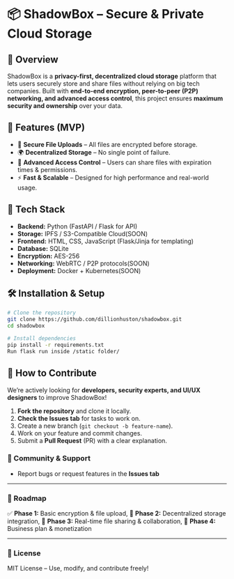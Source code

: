 # 📦 ShadowBox – Secure & Private Cloud Storage

## 🚀 Overview
ShadowBox is a **privacy-first, decentralized cloud storage** platform that lets users securely store and share files without relying on big tech companies. Built with **end-to-end encryption, peer-to-peer (P2P) networking, and advanced access control**, this project ensures **maximum security and ownership** over your data.

## 🎯 Features (MVP)
- 🔐 **Secure File Uploads** – All files are encrypted before storage.
- 🌍 **Decentralized Storage** – No single point of failure.
- 🔑 **Advanced Access Control** – Users can share files with expiration times & permissions.
- ⚡ **Fast & Scalable** – Designed for high performance and real-world usage.

## 🔧 Tech Stack
- **Backend:** Python (FastAPI / Flask for API)
- **Storage:** IPFS / S3-Compatible Cloud(SOON)
- **Frontend:** HTML, CSS, JavaScript (Flask/Jinja for templating)
- **Database:** SQLite
- **Encryption:** AES-256
- **Networking:** WebRTC / P2P protocols(SOON)
- **Deployment:** Docker + Kubernetes(SOON)

## 🛠 Installation & Setup
```bash
# Clone the repository
git clone https://github.com/dillionhuston/shadowbox.git
cd shadowbox

# Install dependencies
pip install -r requirements.txt
Run flask run inside /static folder/

```

## 📢 How to Contribute
We’re actively looking for **developers, security experts, and UI/UX designers** to improve ShadowBox!

1. **Fork the repository** and clone it locally.
2. **Check the Issues tab** for tasks to work on.
3. Create a new branch (`git checkout -b feature-name`).
4. Work on your feature and commit changes.
5. Submit a **Pull Request** (PR) with a clear explanation.

### 🤝 Community & Support
- Report bugs or request features in the **Issues tab**

---
### 📌 Roadmap
✅ **Phase 1:** Basic encryption & file upload,
🔲 **Phase 2:** Decentralized storage integration,
🔲 **Phase 3:** Real-time file sharing & collaboration,
🔲 **Phase 4:** Business plan & monetization

---
### 📜 License
MIT License – Use, modify, and contribute freely!
